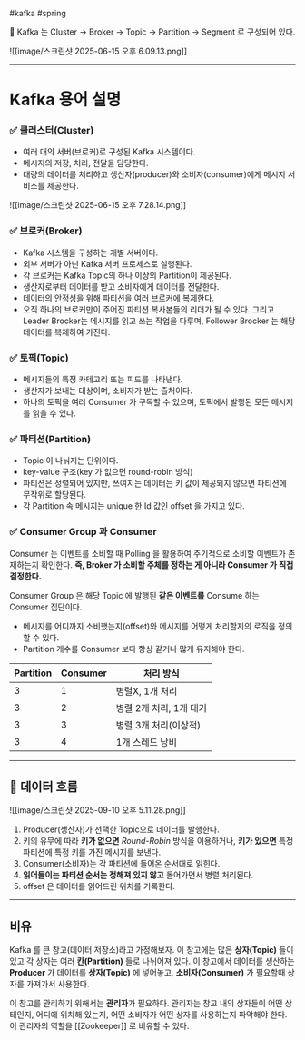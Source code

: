 #kafka #spring 

📌 Kafka 는 Cluster -> Broker -> Topic -> Partition -> Segment 로 구성되어 있다.


![[image/스크린샷 2025-06-15 오후 6.09.13.png]]

___ 

# Kafka 용어 설명

### ✅ 클러스터(Cluster)

- 여러 대의 서버(브로커)로 구성된 Kafka 시스템이다.
- 메시지의 저장, 처리, 전달을 담당한다.
- 대량의 데이터를 처리하고 생산자(producer)와 소비자(consumer)에게 메시지 서비스를 제공한다.

![[image/스크린샷 2025-06-15 오후 7.28.14.png]]

### ✅ 브로커(Broker)

- Kafka 시스템을 구성하는 개별 서버이다.
- 외부 서버가 아닌 Kafka 서버 프로세스로 실행된다.
- 각 브로커는 Kafka Topic의 하나 이상의 Partition이 제공된다.
- 생산자로부터 데이터를 받고 소비자에게 데이터를 전달한다.
- 데이터의 안정성을 위해 파티션을 여러 브로커에 복제한다.
- 오직 하나의 브로커만이 주어진 파티션 복사본들의 리더가 될 수 있다. 그리고 Leader Brocker는 메시지를 읽고 쓰는 작업을 다루며, Follower Brocker 는 해당 데이터를 복제하여 가진다.

### ✅ 토픽(Topic)

- 메시지들의 특정 카테고리 또는 피드를 나타낸다.
- 생산자가 보내는 대상이며, 소비자가 받는 출처이다.
- 하나의 토픽을 여러 Consumer 가 구독할 수 있으며, 토픽에서 발행된 모든 메시지를 읽을 수 있다.

### ✅ 파티션(Partition)

- Topic 이 나눠지는 단위이다.
- key-value 구조(key 가 없으면 round-robin 방식)
- 파티션은 정렬되어 있지만, 쓰여지는 데이터는 키 값이 제공되지 않으면 파티션에 무작위로 할당된다.
- 각 Partition 속 메시지는 unique 한 Id 값인 offset 을 가지고 있다.


### ✅ Consumer Group 과 Consumer

Consumer 는 이벤트를 소비할 때 Polling 을 활용하여 주기적으로 소비할 이벤트가 존재하는지 확인한다.
**즉, Broker 가 소비할 주체를 정하는 게 아니라 Consumer 가 직접 결정한다.**

Consumer Group 은 해당 Topic 에 발행된 **같은 이벤트를** Consume 하는 Consumer 집단이다.
- 메시지를 어디까지 소비했는지(offset)와 메시지를 어떻게 처리할지의 로직을 정의할 수 있다.
- Partition 개수를 Consumer 보다 항상 같거나 많게 유지해야 한다.

| Partition | Consumer | 처리 방식               |
| --------- | -------- | ------------------- |
| 3         | 1        | 병렬X, 1개 처리          |
| 3         | 2        | 병렬 2개 처리,     1개 대기 |
| 3         | 3        | 병렬 3개 처리(이상적)       |
| 3         | 4        | 1개 스레드 낭비           |

___

## 📌 데이터 흐름

![[image/스크린샷 2025-09-10 오후 5.11.28.png]]

1. Producer(생산자)가 선택한 Topic으로 데이터를 발행한다.
2. 키의 유무에 따라 __키가 없으면__ _Round-Robin_ 방식을 이용하거나, **키가 있으면** 특정 파티션에 특정 키를 가진 메시지를 보낸다.
3. Consumer(소비자)는 각 파티션에 들어온 순서대로 읽힌다.
4. **읽어들이는 파티션 순서는 정해져 있지 않고** 돌어가면서 병렬 처리된다.
5. offset 은 데이터를 읽어드린 위치를 기록한다.

___
## 비유

Kafka 를 큰 창고(데이터 저장소)라고 가정해보자.
이 창고에는 많은 **상자(Topic)** 들이 있고 각 상자는 여러 **칸(Partition)** 들로 나뉘어져 있다. 이 창고에서 데이터를 생산하는 **Producer** 가 데이터를 **상자(Topic)** 에 넣어놓고, **소비자(Consumer)** 가 필요할때 상자를 가져가서 사용한다.

이 창고를 관리하기 위해서는 **관리자**가 필요하다.
관리자는 창고 내의 상자들이 어떤 상태인지, 어디에 위치해 있는지,  어떤 소비자가 어떤 상자를 사용하는지 파악해야 한다. 이 관리자의 역할을 [[Zookeeper]] 로 비유할 수 있다.



